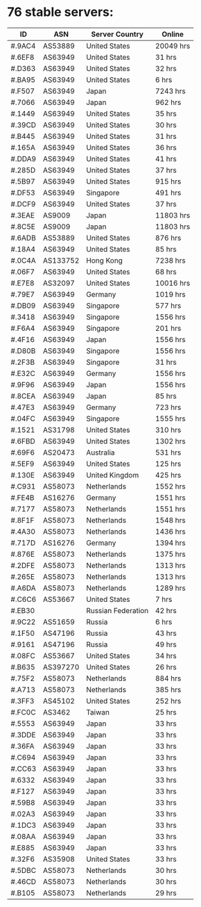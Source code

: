 # 76 stable servers:

| ID | ASN | Server Country | Online |
| ------ | ------ | ------ | ------ |
| #.9AC4 | AS53889 | United States | 20049 hrs |
| #.6EF8 | AS63949 | United States | 31 hrs |
| #.D363 | AS63949 | United States | 32 hrs |
| #.BA95 | AS63949 | United States | 6 hrs |
| #.F507 | AS63949 | Japan | 7243 hrs |
| #.7066 | AS63949 | Japan | 962 hrs |
| #.1449 | AS63949 | United States | 35 hrs |
| #.39CD | AS63949 | United States | 30 hrs |
| #.B445 | AS63949 | United States | 31 hrs |
| #.165A | AS63949 | United States | 36 hrs |
| #.DDA9 | AS63949 | United States | 41 hrs |
| #.285D | AS63949 | United States | 37 hrs |
| #.5B97 | AS63949 | United States | 915 hrs |
| #.DF53 | AS63949 | Singapore | 491 hrs |
| #.DCF9 | AS63949 | United States | 37 hrs |
| #.3EAE | AS9009 | Japan | 11803 hrs |
| #.8C5E | AS9009 | Japan | 11803 hrs |
| #.6ADB | AS53889 | United States | 876 hrs |
| #.18A4 | AS63949 | United States | 85 hrs |
| #.0C4A | AS133752 | Hong Kong | 7238 hrs |
| #.06F7 | AS63949 | United States | 68 hrs |
| #.E7E8 | AS32097 | United States | 10016 hrs |
| #.79E7 | AS63949 | Germany | 1019 hrs |
| #.DB09 | AS63949 | Singapore | 577 hrs |
| #.3418 | AS63949 | Singapore | 1556 hrs |
| #.F6A4 | AS63949 | Singapore | 201 hrs |
| #.4F16 | AS63949 | Japan | 1556 hrs |
| #.D80B | AS63949 | Singapore | 1556 hrs |
| #.2F3B | AS63949 | Singapore | 31 hrs |
| #.E32C | AS63949 | Germany | 1556 hrs |
| #.9F96 | AS63949 | Japan | 1556 hrs |
| #.8CEA | AS63949 | Japan | 85 hrs |
| #.47E3 | AS63949 | Germany | 723 hrs |
| #.04FC | AS63949 | Singapore | 1555 hrs |
| #.1521 | AS31798 | United States | 310 hrs |
| #.6FBD | AS63949 | United States | 1302 hrs |
| #.69F6 | AS20473 | Australia | 531 hrs |
| #.5EF9 | AS63949 | United States | 125 hrs |
| #.130E | AS63949 | United Kingdom | 425 hrs |
| #.C931 | AS58073 | Netherlands | 1552 hrs |
| #.FE4B | AS16276 | Germany | 1551 hrs |
| #.7177 | AS58073 | Netherlands | 1551 hrs |
| #.8F1F | AS58073 | Netherlands | 1548 hrs |
| #.4A30 | AS58073 | Netherlands | 1436 hrs |
| #.717D | AS16276 | Germany | 1394 hrs |
| #.876E | AS58073 | Netherlands | 1375 hrs |
| #.2DFE | AS58073 | Netherlands | 1313 hrs |
| #.265E | AS58073 | Netherlands | 1313 hrs |
| #.A6DA | AS58073 | Netherlands | 1289 hrs |
| #.C6C6 | AS53667 | United States | 7 hrs |
| #.EB30 |  | Russian Federation | 42 hrs |
| #.9C22 | AS51659 | Russia | 6 hrs |
| #.1F50 | AS47196 | Russia | 43 hrs |
| #.9161 | AS47196 | Russia | 49 hrs |
| #.08FC | AS53667 | United States | 34 hrs |
| #.B635 | AS397270 | United States | 26 hrs |
| #.75F2 | AS58073 | Netherlands | 884 hrs |
| #.A713 | AS58073 | Netherlands | 385 hrs |
| #.3FF3 | AS45102 | United States | 252 hrs |
| #.FC0C | AS3462 | Taiwan | 25 hrs |
| #.5553 | AS63949 | Japan | 33 hrs |
| #.3DDE | AS63949 | Japan | 33 hrs |
| #.36FA | AS63949 | Japan | 33 hrs |
| #.C694 | AS63949 | Japan | 33 hrs |
| #.CC63 | AS63949 | Japan | 33 hrs |
| #.6332 | AS63949 | Japan | 33 hrs |
| #.F127 | AS63949 | Japan | 33 hrs |
| #.59B8 | AS63949 | Japan | 33 hrs |
| #.02A3 | AS63949 | Japan | 33 hrs |
| #.1DC3 | AS63949 | Japan | 33 hrs |
| #.08AA | AS63949 | Japan | 33 hrs |
| #.E885 | AS63949 | Japan | 33 hrs |
| #.32F6 | AS35908 | United States | 33 hrs |
| #.5DBC | AS58073 | Netherlands | 30 hrs |
| #.46CD | AS58073 | Netherlands | 30 hrs |
| #.B105 | AS58073 | Netherlands | 29 hrs |

